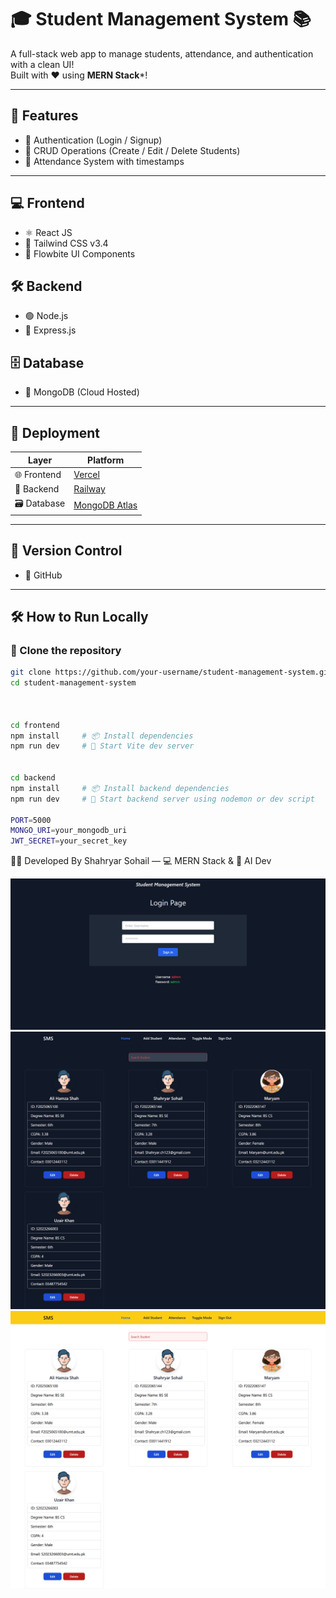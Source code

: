 # 🎓 Student Management System 📚

A full-stack web app to manage students, attendance, and authentication with a clean UI!  
Built with ❤️ using **MERN Stack***!

---

## 🚀 Features

- 🔐 Authentication (Login / Signup)
- 📝 CRUD Operations (Create / Edit / Delete Students)
- 📆 Attendance System with timestamps

---

## 💻 Frontend

- ⚛️ React JS
- 🎨 Tailwind CSS v3.4
- 🌊 Flowbite UI Components

## 🛠️ Backend

- 🟢 Node.js
- 🚂 Express.js

## 🗄️ Database

- 🍃 MongoDB (Cloud Hosted)

---

## 🚀 Deployment

| Layer     | Platform  |
|-----------|-----------|
| 🌐 Frontend | [Vercel](https://vercel.com) |
| 🔧 Backend  | [Railway](https://railway.app) |
| 🗃️ Database | [MongoDB Atlas](https://www.mongodb.com/cloud/atlas) |

---

## 🧠 Version Control

- 🐙 GitHub

---

## 🛠️ How to Run Locally

### 📁 Clone the repository
```bash
git clone https://github.com/your-username/student-management-system.git
cd student-management-system



cd frontend
npm install     # 📦 Install dependencies
npm run dev     # 🚀 Start Vite dev server


cd backend
npm install     # 📦 Install backend dependencies
npm run dev     # 🚀 Start backend server using nodemon or dev script

PORT=5000
MONGO_URI=your_mongodb_uri
JWT_SECRET=your_secret_key
```

🧑‍💻 Developed By
Shahryar Sohail — 💻 MERN Stack & 🤖 AI Dev  

![App Preview](./1.png)
![App Preview](./2.png)
![App Preview](./3.png)
